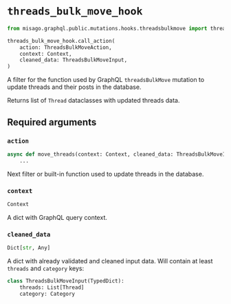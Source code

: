 # `threads_bulk_move_hook`

```python
from misago.graphql.public.mutations.hooks.threadsbulkmove import threads_bulk_move_hook

threads_bulk_move_hook.call_action(
    action: ThreadsBulkMoveAction,
    context: Context,
    cleaned_data: ThreadsBulkMoveInput,
)
```

A filter for the function used by GraphQL `threadsBulkMove` mutation to update threads and their posts in the database.

Returns list of `Thread` dataclasses with updated threads data.


## Required arguments

### `action`

```python
async def move_threads(context: Context, cleaned_data: ThreadsBulkMoveInput) -> List[Thread]:
    ...
```

Next filter or built-in function used to update threads in the database.


### `context`

```python
Context
```

A dict with GraphQL query context.


### `cleaned_data`

```python
Dict[str, Any]
```

A dict with already validated and cleaned input data. Will contain at least `threads` and `category` keys:

```python
class ThreadsBulkMoveInput(TypedDict):
    threads: List[Thread]
    category: Category
```